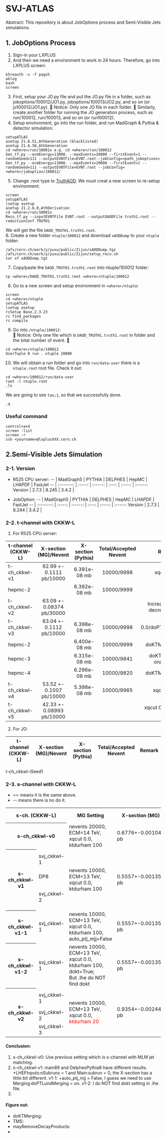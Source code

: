 # SVJ-ATLAS
Abstract: This repository is about JobOptions process and Semi-Visible Jets simulations.


## 1. JobOptions Process
1. Sign-in your LXPLUS
2. And then we need a environment to work in 24 hours. Therefore, go into LXPLUS screen:
```
k5reauth -x -f pagsh
aklog
bash
screen
```
3. First, setup your JO.py file and put the JO.py file in a folder, such as joboptions/100012/JO1.py, joboptions/100013/JO2.py, and so on (or jo100012/JO1.py). &#128314; Notice: Only one JO file in each folder. &#128315;
Similarly, create another folder for running the JO generation process, such as run/100012, run/100013, and so on (or run100012).
4. Setup environment, go into the run folder, and run MadGraph & Pythia & detector simulation:
```
setupATLAS
asetup 21.6.51,AthGeneration (blacklisted)
asetup 21.6.58,AthGeneration
cd <where>/run/10001x e.g. cd <where>/run/100012
Gen_tf.py --ecmEnergy=13000. --maxEvents=20000 --firstEvent=1 --randomSeed=111 --outputEVNTFile=EVNT.root--jobConfig=<path_joboptions>
Gen_tf.py --ecmEnergy=13000. --maxEvents=20000 --firstEvent=1 --randomSeed=111 --outputEVNTFile=EVNT.root --jobConfig=<where>/joboption/100012/
```
5. Change .root type to [TruthAOD](https://twiki.cern.ch/twiki/bin/viewauth/AtlasProtected/TruthDAOD). We must creat a new screen to re-setup environment:
```
screen
setupATLAS
lsetup asetup
asetup 21.2.6.0,AthDerivation
cd <where>/run/10001x
Reco_tf.py --inputEVNTFile EVNT.root --outputDAODFile truth1.root --reductionConf TRUTH1
```
We will get the file `DAOD_TRUTH1.truth1.root`.  
6. Create a new folder `ntuple/100012` and download `xAODDump` to your `ntuple` folder:
```
/afs/cern.ch/work/y/yuxu/public/Zijun/xAODDump.tgz
/afs/cern.ch/work/y/yuxu/public/Zijun/setup_reco.sh
tar xf xAODDump.tgz
```
7. Copy/paste the `DAOD_TRUTH1.truth1.root` into ntuple/100012 folder:
```
cp <where>/DAOD_TRUTH1.truth1.root <where>/ntuple/100012
```
8. Go to a new screen and setup environment in `<where>/ntuple`:
```
screen
cd <where>/ntuple
setupATLAS
lsetup asetup
rcSetup Base,2.3.23
rc find_packages
rc compile
```
9. Go into `/ntuple/100012`:  
&#128314; Notice: Only one file which is `DAOD_TRUTH1.truth1.root` in folder and the total number of event. &#128315;
```
cd <where>/ntuple/100012
UserTuple 0 run . ntuple 20000
```
10. We will obtain a run folder and go into `run/data-user` there is a `ntuple.root` root file. Check it out:
```
cd <where>/100012/run/data-user
root -l ntuple.root
.ls
```
We are going to see `tau;1`, so that we successfully done.
```
.q
```

### Useful command
```
control+a+d
screen -list
screen -r
ssh <yourname>@lxplusXXX.cern.ch
```

## 2.Semi-Visible Jets Simulation
### 2-1. Version
* R525 CPU server:
    -- | MadGraph5 | PYTHIA | DELPHES | HepMC | LHAPDF | FastJet
    -- | :-------: | :----: | :-----: | :---: | :----: | :-----:
    Version | 2.7.3 | 8.245 | 3.4.2 | 
    
* JobOption:
    -- | MadGraph5 | PYTHIA | DELPHES | HepMC | LHAPDF | FastJet
    -- | :-------: | :----: | :-----: | :---: | :----: | :-----:
    Version | 2.7.3 | 8.244 | 3.4.2 | 



### 2-2. t-channel with CKKW-L
1. For R525 CPU server:

t-channel (CKKW-L) | X-section (MG)/Nevent| X-section (Pythia) | Total/Accepted Nevent | Remark
------------------ | :--------------------: | :----------------: | :-------------------: | :----:
t-ch_ckkwl-v1      | 62.99 +- 0.1111 pb/10000 | 6.391e-08 mb | 10000/9998 | xqcut 30.0
hepmc-2 |    | 6.392e-08 mb | 10000/9999 |
t-ch_ckkwl-v2      | 63.09 +- 0.08374 pb/30000 |    |    | Increase Nevent, decrease sigma
t-ch_ckkwl-v3      | 63.04 +- 0.1112 pb/10000 | 6.398e-08 mb | 10000/9998 | xqcut 0.0/doPTLundMerging = on
hepmc-2 |    | 6.400e-08 mb | 10000/9999 | doKTMerging = on
hepmc-3 |    | 6.315e-08 mb | 10000/9841 | doKTMerging = on/close: ...
hepmc-4 |    | 6.296e-08 mb | 10000/9820 | doKTMerging = on
t-ch_ckkwl-v4      | 53.52 +- 0.1007 pb/10000 | 5.398e-08 mb | 10000/9965 | xqcut 200.0
t-ch_ckkwl-v5      | 42.33 +- 0.08993 pb/10000 |    |    | xqcut 0.0/ktdurham 300



2. For JO:

t-channel (CKKW-L) | X-section (MG)/Nevent| X-section (Pythia) | Total/Accepted Nevent | Remark
------------------ | :--------------------: | :----------------: | :-------------------: | :----:
t-ch_ckkwl-iSeed1




### 2-3. s-channel with CKKW-L
* == means it is the same above.
* -- means there is no do it.

<table>
    <tr>
        <th colspan="2">s-ch. (CKKW-L)</th>
        <th>MG Setting</th>
        <th>X-section (MG)</th>
        <th>Pythia Setting</th>
        <th>X-section (Pythia)/Accepted</th>
    </tr>
    <tr>
        <th colspan="2">s-ch_ckkwl-v0</th>
        <td>nevents 20000, ECM=14 TeV,<br>xqcut 0.0, ktdurham 100</td>
        <td>0.6776+-0.001049 pb</td>
        <td>NA</td>
        <td>NA</td>
    </tr>
    <tr>
        <th rowspan="3">s-ch_ckkwl-v1</th>
        <td>svj_ckkwl-1</td>
        <td rowspan="3">nevents 10000, ECM=13 TeV,<br>xqcut 0.0, ktdurham 100</td>
        <td rowspan="3">0.5557+-0.001356 pb</td>
        <td>doKTMerging=on, Process=pp>xdxd~</td>
        <td>1.000e-04+-5.689e-06 mb/291</td>
    </tr>
    <tr>
        <td>DP8</td>
        <td>doKTMerging=on, Process=pp>xdxd~</td>
        <td>5.263e-10 mb/9471</td>
    </tr>
    <tr>
        <td>svj_ckkwl-2</td>
        <td>doKTMerging=on, Process=pp>xdxd~,<br>nSubruns=1, subrun=0</td>
        <td>1.000e-04+-5.710e-06 mb/289</td>
    </tr>
    <tr>
        <th>s-ch_ckkwl-v1-1</th>
        <td>svj_ckkwl-1</td>
        <td>nevents 10000, ECM=13 TeV,<br>xqcut 0.0, ktdurham 100, auto_ptj_mjj=False</td>
        <td>0.5557+-0.001356 pb</td>
        <td>doKTMerging=on, Process=pp>xdxd~</td>
        <td>1.000e-04+-5.689e-06 mb/291</td>
    </tr>
    <tr>
        <th>s-ch_ckkwl-v1-2</th>
        <td>svj_ckkwl-1</td>
        <td>nevents 10000, ECM=13 TeV,<br>xqcut 0.0, ktdurham 100, dokt=True;<br>But .lhe do NOT find dokt</td>
        <td>0.5557+-0.001356 pb</td>
        <td>???</td>
        <td>???</td>
    </tr>
    <tr>
        <th rowspan="3">s-ch_ckkwl-v2</th>
        <td>svj_ckkwl-1</td>
        <td rowspan="3">nevents 10000, ECM=13 TeV,<br>xqcut 0.0, <font color="red">ktdurham 20</font></td>
        <td rowspan="3">0.9354+-0.002447 pb</td>
        <td>doKTMerging=on, Process=pp>xdxd~</td>
        <td>1.000e-04+-7.515e-06 mb/171</td>
    </tr>
    <tr>
        <td>svj_ckkwl-2</td>
        <td>???</td>
        <td>9.307e-10 mb/7343</td>
    </tr>
    <tr>
        <td>svj_ckkwl-3</td>
        <td>???</td>
        <td>9.233e-10 mb/9863</td>
    </tr>
</table>


<td></td>




#### Conclusion:
1. s-ch_ckkwl-v0: Use previous setting which is s-channel with MLM jet matching.
2. s-ch_ckkwl-v1: main89 and DelphesPythia8 have different results.
    +LHEFInputs:nSubruns = 1 and Main:subrun = 0, the X-section has a little bit different.
    v1-1: +auto_ptj_mjj = False, I guess we need to use Merging:doPTLundMerging = on.
    v1-2: I do NOT find dokt setting in .lhe file.
3. 




#### Figure out:
* doKTMerging:
* TMS:
* mayRemoveDecayProducts:
* 
